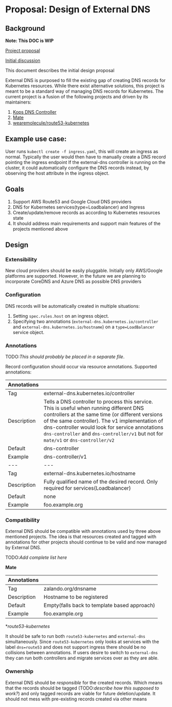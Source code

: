 # Proposal: Design of External DNS

## Background

**Note: This DOC is WIP**

[Project proposal](https://groups.google.com/forum/#!searchin/kubernetes-dev/external$20dns%7Csort:relevance/kubernetes-dev/2wGQUB0fUuE/9OXz01i2BgAJ)

[Initial discussion](https://docs.google.com/document/d/1ML_q3OppUtQKXan6Q42xIq2jelSoIivuXI8zExbc6ec/edit#heading=h.1pgkuagjhm4p)

This document describes the initial design proposal

External DNS is purposed to fill the existing gap of creating DNS records for Kubernetes resources. While there exist alternative solutions, this project is meant to be a standard way of managing DNS records for Kubernetes. The current project is a fusion of the following projects and driven by its maintainers:

1. [Kops DNS Controller](https://github.com/kubernetes/kops/tree/master/dns-controller)
2. [Mate](https://github.com/zalando-incubator/mate)
3. [wearemolecule/route53-kubernetes](https://github.com/wearemolecule/route53-kubernetes)

## Example use case:

User runs `kubectl create -f ingress.yaml`, this will create an ingress as normal.
Typically the user would then have to manually create a DNS record pointing the ingress endpoint
If the external-dns controller is running on the cluster, it could automatically configure the DNS records instead, by observing the host attribute in the ingress object.

## Goals

1. Support AWS Route53 and Google Cloud DNS providers
2. DNS for Kubernetes services(type=Loadbalancer) and Ingress
3. Create/update/remove records as according to Kubernetes resources state
4. It should address main requirements and support main features of the projects mentioned above

## Design

### Extensibility

New cloud providers should be easily pluggable. Initially only AWS/Google platforms are supported. However, in the future we are planning to incorporate CoreDNS and Azure DNS as possible DNS providers

### Configuration

DNS records will be automatically created in multiple situations:
1. Setting `spec.rules.host` on an ingress object.
2. Specifying two annotations (`external-dns.kubernetes.io/controller` and `external-dns.kubernetes.io/hostname`) on a `type=LoadBalancer` service object.

### Annotations

TODO:*This should probably be placed in a separate file*.

Record configuration should occur via resource annotations. Supported annotations: 

|   Annotations |   |
|---|---|
|Tag   |external-dns.kubernetes.io/controller   |
|Description   |  Tells a DNS controller to process this service. This is useful when running different DNS controllers at the same time (or different versions of the same controller). The v1 implementation of dns-controller would look for service annotations `dns-controller` and `dns-controller/v1` but not for `mate/v1` or `dns-controller/v2` |
|Default   | dns-controller  |
|Example|dns-controller/v1|
|---|---|
|Tag   |external-dns.kubernetes.io/hostname   |
|Description   |  Fully qualified name of the desired record. Only required for services(Loadbalancer)  |
|Default| none |
|Example|foo.example.org|

### Compatibility

External DNS should be compatible with annotations used by three above mentioned projects. The idea is that resources created and tagged with annotations for other projects should continue to be valid and now managed by External DNS. 

TODO:*Add complete list here*

**Mate**

|Annotations |  |
|---|---|
|Tag   |zalando.org/dnsname  |
|Description   |  Hostname to be registered |
|Default   | Empty(falls back to template based approach) |
|Example|foo.example.org|

**route53-kubernetes*

It should be safe to run both `route53-kubernetes` and `external-dns` simultaneously. Since `route53-kubernetes` only looks at services with the label `dns=route53` and does not support ingress there should be no collisions between annotations. If users desire to switch to `external-dns` they can run both controllers and migrate services over as they are able.


### Ownership

External DNS should be *responsible* for the created records. Which means that the records should be tagged (TODO:*describe how this supposed to work?*) and only tagged records are viable for future deletion/update. It should not mess with pre-existing records created via other means


